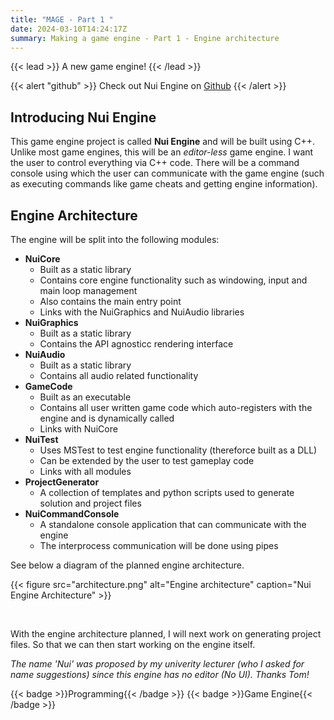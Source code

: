 ```yaml
---
title: "MAGE - Part 1 "
date: 2024-03-10T14:24:17Z
summary: Making a game engine - Part 1 - Engine architecture
---
```


{{< lead >}}
A new game engine!
{{< /lead >}}


{{< alert "github" >}}
Check out Nui Engine on [Github](https://github.com/ArnavMehta3000/NuiEngine.git)
{{< /alert >}}

## Introducing Nui Engine

This game engine project is called **Nui Engine** and will be built using C++. Unlike most game engines, this will be an *editor-less* game engine. I want the user to control everything via C++ code. There will be a command console using which the user can communicate with the game engine (such as executing commands like game cheats and getting engine information).

## Engine Architecture

The engine will be split into the following modules:

- **NuiCore**
  - Built as a static library
  - Contains core engine functionality such as windowing, input and main loop management
  - Also contains the main entry point
  - Links with the NuiGraphics and NuiAudio libraries
- **NuiGraphics**
  - Built as a static library
  - Contains the API agnosticc rendering interface
- **NuiAudio**
  - Built as a static library
  - Contains all audio related functionality
- **GameCode**
  - Built as an executable
  - Contains all user written game code which auto-registers with the engine and is dynamically called
  - Links with NuiCore
- **NuiTest**
  - Uses MSTest to test engine functionality (thereforce built as a DLL)
  - Can be extended by the user to test gameplay code
  - Links with all modules
- **ProjectGenerator**
  - A collection of templates and python scripts used to generate solution and project files
- **NuiCommandConsole**
  - A standalone console application that can communicate with the engine
  - The interprocess communication will be done using pipes

See below a diagram of the planned engine architecture.

{{< figure
    src="architecture.png"
    alt="Engine architecture"
    caption="Nui Engine Architecture"
    >}}

</br>

With the engine architecture planned, I will next work on generating project files. So that we can then start working on the engine itself.

*The name 'Nui' was proposed by my univerity lecturer (who I asked for name suggestions)  since this engine has no editor (No UI). Thanks Tom!*

<div style="display: flex; flex-wrap: wrap; gap: 10px;">
  {{< badge >}}Programming{{< /badge >}}
  {{< badge >}}Game Engine{{< /badge >}}
</div>
